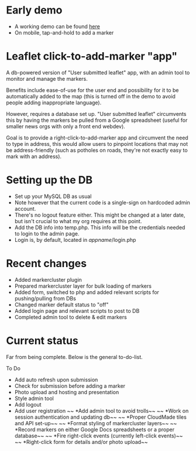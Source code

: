 Early demo
===========
* A working demo can be found [here](http://www.sctimesapps.com/kaitest/leafletclickadd)
* On mobile, tap-and-hold to add a marker


Leaflet click-to-add-marker "app"
===========

A db-powered version of "User submitted leaflet" app, with an admin tool to monitor and manage the markers.

Benefits include ease-of-use for the user end and possibility for it to be automatically added to the map (this is turned off in the demo to avoid people adding inappropriate language).

However, requires a database set up. "User submitted leaflet" circumvents this by having the markers be pulled from a Google spreadsheet (useful for smaller news orgs with only a front end webdev).

Goal is to provide a right-click-to-add-marker app and circumvent the need to type in address, this would allow users to pinpoint locations that may not be address-friendly (such as potholes on roads, they're not exactly easy to mark with an address).

Setting up the DB
===========
* Set up your MySQL DB as usual
* Note however that the current code is a single-sign on hardcoded admin account. 
* There's no logout feature either. This might be changed at a later date, but isn't crucial to what my org requires at this point.
* Add the DB info into temp.php. This info will be the credentials needed to login to the admin page.
* Login is, by default, located in *appname*/login.php

Recent changes
===========

* Added markercluster plugin
* Prepared markercluster layer for bulk loading of markers
* Added form, switched to php and added relevant scripts for pushing/pulling from DBs
* Changed marker default status to "off"
* Added login page and relevant scripts to post to DB
* Completed admin tool to delete & edit markers

Current status
===========

Far from being complete. Below is the general to-do-list.

To Do
* Add auto refresh upon submission
* Check for submission before adding a marker
* Photo upload and hosting and presentation
* Style admin tool
* Add logout
* Add user registration
~~ *Add admin tool to avoid trolls~~
~~ *Work on session authentication and updating db~~
~~ *Proper CloudMade tiles and API set-up~~
~~ *Format styling of markercluster layers~~
~~ *Record markers on either Google Docs spreadsheets or a proper database~~
~~ *Fire right-click events (currently left-click events)~~
~~ *Right-click form for details and/or photo upload~~
